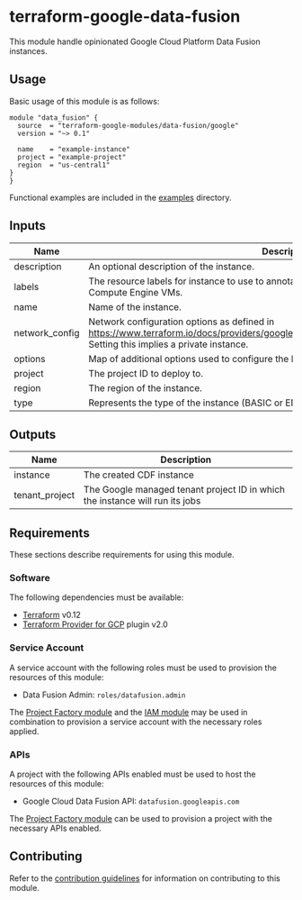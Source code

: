 # terraform-google-data-fusion

This module handle opinionated Google Cloud Platform Data Fusion instances.

## Usage

Basic usage of this module is as follows:

```hcl
module "data_fusion" {
  source  = "terraform-google-modules/data-fusion/google"
  version = "~> 0.1"

  name    = "example-instance"
  project = "example-project"
  region  = "us-central1"
}
}
```

Functional examples are included in the
[examples](./examples/) directory.

<!-- BEGINNING OF PRE-COMMIT-TERRAFORM DOCS HOOK -->
## Inputs

| Name | Description | Type | Default | Required |
|------|-------------|:----:|:-----:|:-----:|
| description | An optional description of the instance. | string | `"null"` | no |
| labels | The resource labels for instance to use to annotate any related underlying resources, such as Compute Engine VMs. | map(string) | `<map>` | no |
| name | Name of the instance. | string | n/a | yes |
| network\_config | Network configuration options as defined in https://www.terraform.io/docs/providers/google/r/data_fusion_instance.html#network_config. Setting this implies a private instance. | object | `"null"` | no |
| options | Map of additional options used to configure the behavior of Data Fusion instance. | map(string) | `<map>` | no |
| project | The project ID to deploy to. | string | n/a | yes |
| region | The region of the instance. | string | n/a | yes |
| type | Represents the type of the instance (BASIC or ENTERPRISE) | string | `"ENTERPRISE"` | no |

## Outputs

| Name | Description |
|------|-------------|
| instance | The created CDF instance |
| tenant\_project | The Google managed tenant project ID in which the instance will run its jobs |

<!-- END OF PRE-COMMIT-TERRAFORM DOCS HOOK -->

## Requirements

These sections describe requirements for using this module.

### Software

The following dependencies must be available:

- [Terraform][terraform] v0.12
- [Terraform Provider for GCP][terraform-provider-gcp] plugin v2.0

### Service Account

A service account with the following roles must be used to provision
the resources of this module:

- Data Fusion Admin: `roles/datafusion.admin`

The [Project Factory module][project-factory-module] and the
[IAM module][iam-module] may be used in combination to provision a
service account with the necessary roles applied.

### APIs

A project with the following APIs enabled must be used to host the
resources of this module:

- Google Cloud Data Fusion API: `datafusion.googleapis.com`

The [Project Factory module][project-factory-module] can be used to
provision a project with the necessary APIs enabled.

## Contributing

Refer to the [contribution guidelines](./CONTRIBUTING.md) for
information on contributing to this module.

[iam-module]: https://registry.terraform.io/modules/terraform-google-modules/iam/google
[project-factory-module]: https://registry.terraform.io/modules/terraform-google-modules/project-factory/google
[terraform-provider-gcp]: https://www.terraform.io/docs/providers/google/index.html
[terraform]: https://www.terraform.io/downloads.html
